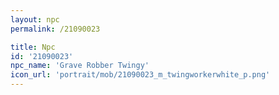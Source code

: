 ```yaml
---
layout: npc
permalink: /21090023

title: Npc
id: '21090023'
npc_name: 'Grave Robber Twingy'
icon_url: 'portrait/mob/21090023_m_twingworkerwhite_p.png'
---
```

